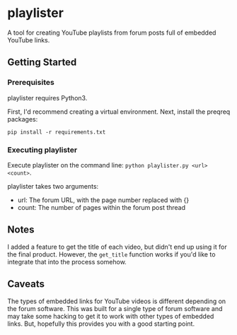 # playlister
A tool for creating YouTube playlists from forum posts full of embedded YouTube links.

## Getting Started

### Prerequisites

playlister requires Python3.

First, I'd recommend creating a virtual environment. Next, install the preqreq packages:

`pip install -r requirements.txt`

### Executing playlister

Execute playlister on the command line: `python playlister.py <url> <count>`.

playlister takes two arguments:

* url: The forum URL, with the page number replaced with {}
* count: The number of pages within the forum post thread

## Notes

I added a feature to get the title of each video, but didn't end up using it for the final product. However, the `get_title` function works if you'd like to integrate that into the process somehow.

## Caveats

The types of embedded links for YouTube videos is different depending on the forum software. This was built for a single type of forum software and may take some hacking to get it to work with other types of embedded links. But, hopefully this provides you with a good starting point.
